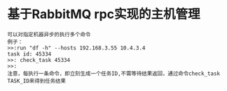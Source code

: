 # 基于RabbitMQ rpc实现的主机管理
    可以对指定机器异步的执行多个命令
    例子：
    >>:run "df -h" --hosts 192.168.3.55 10.4.3.4 
    task id: 45334
    >>: check_task 45334 
    >>:
    注意，每执行一条命令，即立刻生成一个任务ID,不需等待结果返回，通过命令check_task TASK_ID来得到任务结果 